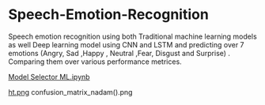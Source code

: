 # Speech-Emotion-Recognition
Speech emotion recognition using both Traditional machine learning models as well Deep learning model using CNN and LSTM and predicting over 7 emotions (Angry, Sad ,Happy , Neutral ,Fear, Disgust and Surprise) .
Comparing them over various performance metrices.

[Model Selector ML.ipynb](https://github.com/Nemesis9450/Speech-Emotion-Recognition/blob/main/Model%20Selector%20ML.ipynb)

[ht.png](https://github.com/Nemesis9450/Speech-Emotion-Recognition/blob/main/confusion_matrix_nadam().png)
confusion_matrix_nadam().png
